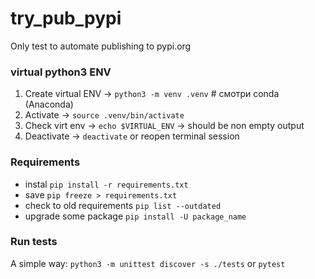 # try_pub_pypi

Only test to automate publishing to pypi.org

### virtual python3 ENV

1. Create virtual ENV → `python3 -m venv .venv` # смотри conda (Anaconda)
2. Activate → `source .venv/bin/activate`
3. Check virt env → `echo $VIRTUAL_ENV` → should be non empty output
4. Deactivate → `deactivate` or reopen terminal session

### Requirements

- instal `pip install -r requirements.txt`
- save `pip freeze > requirements.txt`
- check to old requirements `pip list --outdated`
- upgrade some package `pip install -U package_name`

### Run tests

A simple way: `python3 -m unittest discover -s ./tests` or `pytest`

